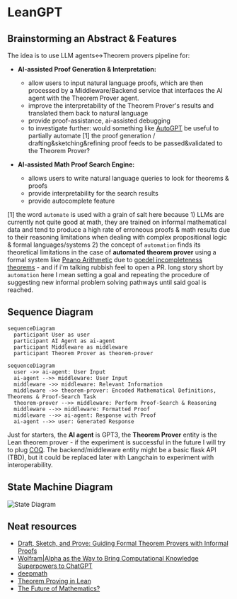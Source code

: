 # LeanGPT

## Brainstorming an Abstract & Features

The idea is to use LLM agents<->Theorem provers pipeline for:

- **AI-assisted Proof Generation & Interpretation:**
    - allow users to input natural language proofs, which are then processed by a Middleware/Backend service that interfaces the AI agent with the Theorem Prover agent.
    - improve the interpretability of the Theorem Prover's results and translated them back to natural language
    - provide proof-assistance, ai-assisted debugging
    - to investigate further: would something like [AutoGPT](https://github.com/Significant-Gravitas/Auto-GPT) be useful to partially automate [1] the proof generation / drafting&sketching&refining proof feeds to be passed&validated to the Theorem Prover?

- **AI-assisted Math Proof Search Engine:**
    - allows users to write natural language queries to look for theorems & proofs
    - provide interpretability for the search results
    - provide autocomplete feature

[1] the word `automate` is used with a grain of salt here because 1) LLMs are currently not quite good at math, they are trained on informal mathematical data and tend to produce a high rate of erroneous proofs & math results due to their reasoning limitations when dealing with complex propositional logic & formal languages/systems 2) the concept of `automation` finds its theoretical limitations in the case of **automated theorem prover** using a formal system like [Peano Arithmetic](https://plato.stanford.edu/entries/logic-provability/#ProvLogiPeanArit) due to [goedel incompleteness theorems](https://plato.stanford.edu/entries/goedel-incompleteness/) - and if i'm talking rubbish feel to open a PR. long story short by `automation` here I mean setting a goal and repeating the procedure of suggesting new informal problem solving pathways until said goal is reached.


## Sequence Diagram
```mermaid
sequenceDiagram
  participant User as user
  participant AI Agent as ai-agent
  participant Middleware as middleware
  participant Theorem Prover as theorem-prover
```

```mermaid
sequenceDiagram
  user ->> ai-agent: User Input
  ai-agent -->> middleware: User Input
  middleware ->> middleware: Relevant Information
  middleware ->> theorem-prover: Encoded Mathematical Definitions, Theorems & Proof-Search Task
  theorem-prover -->> middleware: Perform Proof-Search & Reasoning
  middleware -->> middleware: Formatted Proof
  middleware -->> ai-agent: Response with Proof
  ai-agent -->> user: Generated Response
```

Just for starters, the **AI agent** is GPT3, the **Theorem Prover** entity is the Lean theorem prover - if the experiment is successful in the future I will try to plug [COQ](https://coq.inria.fr/). The backend/middleware entity might be a basic flask API (TBD), but it could be replaced later with Langchain to experiment with interoperability.

## State Machine Diagram

![State Diagram](https://tinyurl.com/2hmums3o)<!--[State Diagram](./puml-diagrams/state-machine-diagram.puml)-->

## Neat resources
- [Draft, Sketch, and Prove: Guiding Formal Theorem Provers with Informal Proofs
](https://arxiv.org/abs/2210.12283)
- [Wolfram|Alpha as the Way to Bring Computational Knowledge Superpowers to ChatGPT](https://writings.stephenwolfram.com/2023/01/wolframalpha-as-the-way-to-bring-computational-knowledge-superpowers-to-chatgpt/)
- [deepmath](https://github.com/tensorflow/deepmath)
- [Theorem Proving in Lean](https://leanprover.github.io/theorem_proving_in_lean/)
- [The Future of Mathematics?](https://www.youtube.com/watch?v=Dp-mQ3HxgDE)
